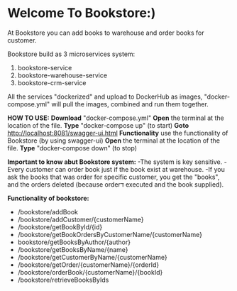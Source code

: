 ﻿# Welcome To Bookstore:)
At Bookstore you can add books to warehouse and order books for customer.

Bookstore build as  3 microservices system:
1. bookstore-service
2. bookstore-warehouse-service
3. bookstore-crm-service

All the services "dockerized" and upload to DockerHub as images,
 "docker-compose.yml" will pull the images, combined and run them together.

**HOW TO USE:**
**Download** "docker-compose.yml" 
**Open** the terminal at the location of the file.
**Type** "docker-compose up" (to start)
**Goto**  [http://localhost:8081/swagger-ui.html](http://localhost:8081/swagger-ui.html)
**Functionality** use the functionality of Bookstore (by using swagger-ui) 
**Open** the terminal at the location of the file.
**Type** "docker-compose down" (to stop)




**Important to know abut Bookstore system:**
-The system is key sensitive.
-Every customer can order book just if the book exist at warehouse.
-If you ask the books that was order for specific customer, you get the "books", and the orders deleted (because orderד executed and the book supplied).

**Functionality of bookstore:**
 - /bookstore/addBook
 - /bookstore/addCustomer/{customerName}
 - /bookstore/getBookById/{id}
 - /bookstore/getBookOrdersByCustomerName/{customerName}
 - bookstore/getBooksByAuthor/{author}
 - /bookstore/getBooksByName/{name}
 - /bookstore/getCustomerByName/{customerName}
 - /bookstore/getOrder/{customerName}/{orderId}
 - /bookstore/orderBook/{customerName}/{bookId}
 - /bookstore/retrieveBooksByIds
 
